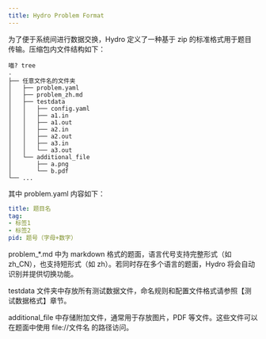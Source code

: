 ```yaml
---
title: Hydro Problem Format
---
```


为了便于系统间进行数据交换，Hydro 定义了一种基于 zip 的标准格式用于题目传输。压缩包内文件结构如下：

```
喵? tree
.
├── 任意文件名的文件夹
│   ├── problem.yaml
│   ├── problem_zh.md
│   ├── testdata
│   │   ├── config.yaml
│   │   ├── a1.in
│   │   ├── a1.out
│   │   ├── a2.in
│   │   ├── a2.out
│   │   ├── a3.in
│   │   └── a3.out
│   └── additional_file
│       ├── a.png
│       └── b.pdf
└── ...
```

其中 problem.yaml 内容如下：

```yaml
title: 题目名
tag:
- 标签1
- 标签2
pid: 题号（字母+数字）
```

problem_*.md 中为 markdown 格式的题面，语言代号支持完整形式（如 zh_CN），也支持短形式（如 zh）。若同时存在多个语言的题面，Hydro 将会自动识别并提供切换功能。

testdata 文件夹中存放所有测试数据文件，命名规则和配置文件格式请参照【测试数据格式】章节。

additional_file 中存储附加文件，通常用于存放图片，PDF 等文件。这些文件可以在题面中使用 file://文件名 的路径访问。
